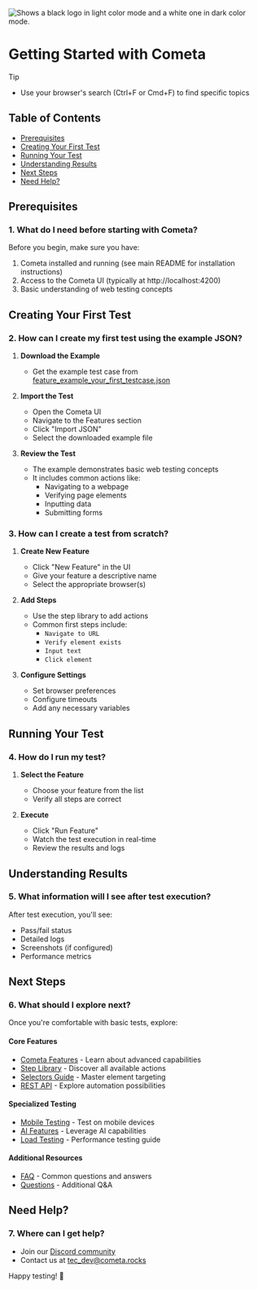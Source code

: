 <picture>
  <source media="(prefers-color-scheme: dark)" srcset="https://raw.githubusercontent.com/cometa-rocks/cometa_documentation/main/img/logos/COMETAROCKS_LogoEslog_Y_W.png">
  <source media="(prefers-color-scheme: light)" srcset="https://raw.githubusercontent.com/cometa-rocks/cometa_documentation/main/img/logos/COMETAROCKS_LogoEslog_Y_B.png">
  <img alt="Shows a black logo in light color mode and a white one in dark color mode." src="https://raw.githubusercontent.com/cometa-rocks/cometa_documentation/main/img/logos/COMETAROCKS_LogoEslog_Y_B.png">
</picture>

# Getting Started with Cometa
> [!TIP]
> - Use your browser's search (Ctrl+F or Cmd+F) to find specific topics

## Table of Contents
- [Prerequisites](#prerequisites)
- [Creating Your First Test](#creating-your-first-test)
- [Running Your Test](#running-your-test)
- [Understanding Results](#understanding-results)
- [Next Steps](#next-steps)
- [Need Help?](#need-help)

## Prerequisites

### 1. What do I need before starting with Cometa?
Before you begin, make sure you have:
1. Cometa installed and running (see main README for installation instructions)
2. Access to the Cometa UI (typically at http://localhost:4200)
3. Basic understanding of web testing concepts

## Creating Your First Test

### 2. How can I create my first test using the example JSON?
1. **Download the Example**
   - Get the example test case from [feature_example_your_first_testcase.json](feature_example_your_first_testcase.json)

2. **Import the Test**
   - Open the Cometa UI
   - Navigate to the Features section
   - Click "Import JSON"
   - Select the downloaded example file

3. **Review the Test**
   - The example demonstrates basic web testing concepts
   - It includes common actions like:
     - Navigating to a webpage
     - Verifying page elements
     - Inputting data
     - Submitting forms

### 3. How can I create a test from scratch?
1. **Create New Feature**
   - Click "New Feature" in the UI
   - Give your feature a descriptive name
   - Select the appropriate browser(s)

2. **Add Steps**
   - Use the step library to add actions
   - Common first steps include:
     - `Navigate to URL`
     - `Verify element exists`
     - `Input text`
     - `Click element`

3. **Configure Settings**
   - Set browser preferences
   - Configure timeouts
   - Add any necessary variables

## Running Your Test

### 4. How do I run my test?
1. **Select the Feature**
   - Choose your feature from the list
   - Verify all steps are correct

2. **Execute**
   - Click "Run Feature"
   - Watch the test execution in real-time
   - Review the results and logs

## Understanding Results

### 5. What information will I see after test execution?
After test execution, you'll see:
- Pass/fail status
- Detailed logs
- Screenshots (if configured)
- Performance metrics

## Next Steps

### 6. What should I explore next?
Once you're comfortable with basic tests, explore:

#### Core Features
- [Cometa Features](cometa_features.md) - Learn about advanced capabilities
- [Step Library](cometa_actions.md) - Discover all available actions
- [Selectors Guide](cometa_selectors.md) - Master element targeting
- [REST API](../developer/REST-API.md) - Explore automation possibilities

#### Specialized Testing
- [Mobile Testing](mobile_feature.md) - Test on mobile devices
- [AI Features](ai_feature.md) - Leverage AI capabilities
- [Load Testing](LOAD_TESTING.md) - Performance testing guide

#### Additional Resources
- [FAQ](FAQ.md) - Common questions and answers
- [Questions](questions.md) - Additional Q&A

## Need Help?

### 7. Where can I get help?
- Join our [Discord community](https://discord.gg/PUxt5bsRej)
- Contact us at [tec_dev@cometa.rocks](mailto:tec_dev@cometa.rocks)

Happy testing! 🚀 
